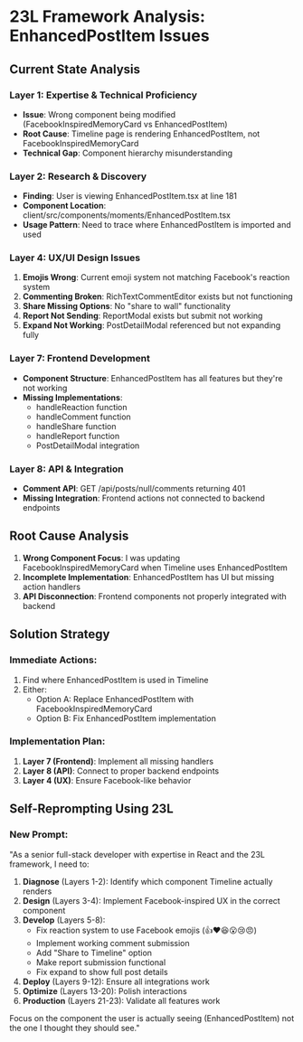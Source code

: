 # 23L Framework Analysis: EnhancedPostItem Issues

## Current State Analysis

### Layer 1: Expertise & Technical Proficiency
- **Issue**: Wrong component being modified (FacebookInspiredMemoryCard vs EnhancedPostItem)
- **Root Cause**: Timeline page is rendering EnhancedPostItem, not FacebookInspiredMemoryCard
- **Technical Gap**: Component hierarchy misunderstanding

### Layer 2: Research & Discovery
- **Finding**: User is viewing EnhancedPostItem.tsx at line 181
- **Component Location**: client/src/components/moments/EnhancedPostItem.tsx
- **Usage Pattern**: Need to trace where EnhancedPostItem is imported and used

### Layer 4: UX/UI Design Issues
1. **Emojis Wrong**: Current emoji system not matching Facebook's reaction system
2. **Commenting Broken**: RichTextCommentEditor exists but not functioning
3. **Share Missing Options**: No "share to wall" functionality
4. **Report Not Sending**: ReportModal exists but submit not working
5. **Expand Not Working**: PostDetailModal referenced but not expanding fully

### Layer 7: Frontend Development
- **Component Structure**: EnhancedPostItem has all features but they're not working
- **Missing Implementations**:
  - handleReaction function
  - handleComment function
  - handleShare function
  - handleReport function
  - PostDetailModal integration

### Layer 8: API & Integration
- **Comment API**: GET /api/posts/null/comments returning 401
- **Missing Integration**: Frontend actions not connected to backend endpoints

## Root Cause Analysis

1. **Wrong Component Focus**: I was updating FacebookInspiredMemoryCard when Timeline uses EnhancedPostItem
2. **Incomplete Implementation**: EnhancedPostItem has UI but missing action handlers
3. **API Disconnection**: Frontend components not properly integrated with backend

## Solution Strategy

### Immediate Actions:
1. Find where EnhancedPostItem is used in Timeline
2. Either:
   - Option A: Replace EnhancedPostItem with FacebookInspiredMemoryCard
   - Option B: Fix EnhancedPostItem implementation

### Implementation Plan:
1. **Layer 7 (Frontend)**: Implement all missing handlers
2. **Layer 8 (API)**: Connect to proper backend endpoints
3. **Layer 4 (UX)**: Ensure Facebook-like behavior

## Self-Reprompting Using 23L

### New Prompt:
"As a senior full-stack developer with expertise in React and the 23L framework, I need to:

1. **Diagnose** (Layers 1-2): Identify which component Timeline actually renders
2. **Design** (Layers 3-4): Implement Facebook-inspired UX in the correct component
3. **Develop** (Layers 5-8): 
   - Fix reaction system to use Facebook emojis (👍❤️😆😮😢😠)
   - Implement working comment submission
   - Add "Share to Timeline" option
   - Make report submission functional
   - Fix expand to show full post details
4. **Deploy** (Layers 9-12): Ensure all integrations work
5. **Optimize** (Layers 13-20): Polish interactions
6. **Production** (Layers 21-23): Validate all features work

Focus on the component the user is actually seeing (EnhancedPostItem) not the one I thought they should see."